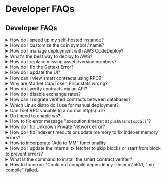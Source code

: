 # Developer FAQs

## Developer FAQs

<details>

<summary>How do I speed up my self-hosted instance?</summary>

BlockScout can be resource intensive. If your instance is running slowly:

* clear the cache - the application cache is cleared on restart by running:\
  `sudo systemctl restart explorer.service`
* increase the memory limit for indexers [https://github.com/poanetwork/blockscout/blob/b48305ece284e00084e2bb47ff1ad501bf24f115/apps/indexer/config/config.exs#L36 8](https://github.com/poanetwork/blockscout/blob/b48305ece284e00084e2bb47ff1ad501bf24f115/apps/indexer/config/config.exs#L36) if indexing is slow.
* increase the number of CPUs if CPU is running at 100% on the web app server
* increase the memory if memory consumption is high on the web app server
* increase the number of CPUs or/and increase the memory on the database server if consumption is high.

Instructions for accessing and upgrading CPUs/memory will differ based on your setup. If you are running BlockScout on AWS, these settings can be accessed through your AWS services portal.

</details>

<details>

<summary>How do I customize the coin symbol / name?</summary>

#### Exchange Rates Coin Name

* Specify coin name for exchange rates fetcher with the `COIN` [ENV variables](../setup/env-variables/)

BlockScout utilizes the `COIN` environment variable which pulls the associated market data from the Coinmarketcap.com API or CoinGecko API to provide pricing data throughout the application.

#### Displayed Coin Symbol

In order to set displayed coin symbol, instance maintainer should set `COIN_NAME` runtime environment variable:

```
export COIN_NAME=
```

For instance, in case of POA instance of Blockscout:

```
export COIN_NAME=POA
```

</details>

<details>

<summary>How do I manage deployment with AWS CodeDeploy?</summary>

1\) Visit CodeDeploy in AWS. You will see a list of your deployments. Select the deployment id to view details `https://console.aws.amazon.com/codesuite/codedeploy/deployments?region=us-east-1`

2\) Deployment status consists of several steps. Once step 2 is complete (application is installed on replacement instances), you manually reroute traffic. Click the `Reroute traffic` button to initiate.

<img src="../.gitbook/assets/reroute_traffic_1.jpeg" alt="Reroute traffic to replacement instance" data-size="original">

3\) Once traffic is rerouted, you’ll be asked to terminate the original instance. Click the **Terminate** button to initiate.

<img src="../.gitbook/assets/code_deploy_2.jpeg" alt="Terminate original instance" data-size="original">

4\) Once complete, use the public DNS address of the Amazon EC2 instance to view in a web browser. (To get the public DNS value, choose your Amazon EC2 instance in the Amazon EC2 console, and look for the value in **Public DNS i**n the **Description** tab).

</details>

<details>

<summary>What's the best way to deploy to AWS?</summary>

Currently the best existing way is through docker compose [https://github.com/blockscout/blockscout/tree/master/docker-compose](https://github.com/blockscout/blockscout/tree/master/docker-compose).

We are currently working on deployment through Kubernetes (K8s) and other methods for easily spinning up an instance on AWS.

</details>

<details>

<summary>How do I replace missing assets/version numbers?</summary>

### Missing Assets

1. Find the public ip of corresponding Blockscout instance in the EC2 -> Instances of AWS Dashboard.
2. Connect to the host via SSH `ssh -i <host.pem> ec2-user@<public_ip>`, where `<host.pem>` is host’s private key file, `<public_ip>` is the public ip of the host, that can be found in the AWS dashboard.
3. Go to assets folder `cd /opt/app/apps/block_scout_web/priv/static`
4. Add missing assets there or to `./images` folder depending on what is missing. Refresh Blockscout instance page. For example, if `favicon.ico` is missing in `./images` folder, just copy it from the root assets folder \`cp favicon.ico ./images/. You should see now the missing assets.

### Missing Version in Footer

The app version number should be in the footer of BlockScout instance

<img src="../.gitbook/assets/footer1.png" alt="" data-size="original">

1. Find the public ip of corresponding Blockscout instance in the EC2 -> Instances of AWS Dashboard
2. Connect to the host via SSH `ssh -i <host.pem> ec2-user@<public_ip>`, where `<host.pem>` is host’s private key file, `<public_ip>` is the public ip of the host, that can be found in the AWS dashboard.
3. Go to layout folder `/opt/app/apps/block_scout_web/lib/block_scout_web/templates/layout`
4. Open `_footer.html.eex` footer template in the favorite text editor. For example `nano ./_footer.html.eex` and fix the line `<% version = version() %>` (it is in the bottom of the file) with the hardcoded new version, for example, `<% version = 'v1.3.3-beta' %>` and save.
5. Restart the Blockscout instance with `sudo systemctl restart explorer.service`

</details>

<details>

<summary>How do I fix the Gettext.Error?</summary>

You may receive this error after making changes to a specific BlockScout application.

`(Gettext.Error) translation with msgid '...<msg_here>...' has a non-empty msgstr`

To update gettext, run the following command **in the app’s folder where the changes were made**.

1. Go to the ./apps/{name\_of\_app} folder where the changes were made.
2. Run `mix gettext.extract —merge`
3. Repeat for other app folders as required.

More information on Gettext is [available here](https://hexdocs.pm/gettext/Mix.Tasks.Gettext.Extract.html).

</details>

<details>

<summary>How do I update the UI?</summary>

See the [Branding configs](../setup/configuration-options/branding-configs.md) page for details related to different UI elements.

For updates like adding elements/links etc you will need to change .eex templates. When changing .eex templates you don't need to rebuild. Run the application in dev mode (MIX\_ENV=dev), and change the template. You'll see changes on-the-fly. When changing js/scss while running the application, you need to run `mix phx.digest` to apply the changes.

</details>

<details>

<summary>How can I view smart contracts using RPC?</summary>

Use the JSON RPC `listcontracts` endpoint. For example, to view verified contracts, use the following query. Pagination is available

```shell
curl -X GET "
https://gnosis.blockscout.com/api?module=contract&action=listcontracts&page=1&offset=50&filter=verified
" -H "accept: application/json"
```

</details>

<details>

<summary>Why are Market Cap/Token Price stats wrong?</summary>

One reason may be related to the CoinGecko API refusing Blockscout requests without an API key.

If impacted, apply this pull request to your instance:

[https://github.com/blockscout/blockscout/pull/5613](https://github.com/blockscout/blockscout/pull/5613)

It implements CoinGecko API key management and alternative CoinMarketCap exchange rates.

</details>

<details>

<summary>How do I verify contracts via an API?</summary>

There are several ways:

* Use the [API v2 endpoints](https://docs.blockscout.com/for-users/verifying-a-smart-contract/blockscout-smart-contract-verification-api)
* Use the [RPC endpoints for verification](https://docs.blockscout.com/for-users/api/rpc-endpoints/contract#verify-a-contract-with-its-source-code-and-contract-creation-information)

</details>

<details>

<summary>How do I disable exchange rates?</summary>

Change the Explorer.ExchangeRates variable from `enabled: true` to `enabled: false`

* config :explorer, Explorer.ExchangeRates, `enabled: false`, store: :ets

[https://github.com/poanetwork/blockscout/blob/7aeecb2a04838cda0289a7fe432db74481cf575a/apps/explorer/config/config.exs#L32](https://github.com/poanetwork/blockscout/blob/7aeecb2a04838cda0289a7fe432db74481cf575a/apps/explorer/config/config.exs#L32)

</details>

<details>

<summary>How can I migrate verified contracts between databases?</summary>

You may want to do this if you are creating a new instance or resyncing a new node.

1. Backup the `smart_contracts` table
2. Restore this table following the resync.

</details>

<details>

<summary>Which Linux distro do I use for manual deployment?</summary>

Ubuntu 18.04 has been configured in Blockscout CI.

</details>

<details>

<summary>Can I set RPC variable to a normal http(s) url?</summary>

Yes you can. The `ethereum_json_rpc_http` variable can be set to any url, it does not need to be a localhost. Client variant env variable should be specified in either case.

</details>

<details>

<summary>Do I need to enable ws?</summary>

No, it is not required. If ws is disabled, leave the `ETHEREUM_JSONRPC_WS_URL` env var empty or unset it.

</details>

<details>

<summary>How to fix error message "execution timeout at <code>pushGasToTopCall</code>"?</summary>

Try increasing time for the `ETHEREUM_JSONRPC_DEBUG_TRACE_TRANSACTION_TIMEOUT` [ENV variable](../setup/env-variables/#indexer-management). The default is 5 sec.

</details>

<details>

<summary>How do I fix Unknown Private Network error?</summary>

In a self-hosted or locally deployed instance, when attempting to do a **write transaction** on a verified contract, the following errors may appear:

**Unauthorized**\
"You connected to Unknown Private Network chain in the wallet, but the current instance of Blockscout is for Unknown Private Network chain"

"No "from" address specified in neither the give options, nor the default options."

#### To **T**roubleshoot:

* Check that you set the correct `CHAIN_ID` env variable
* Check correct variable for `NETWORK_ID`
* Check that Metamask (or other web3 wallets) is connected to correct network.
* [Read more about this issue here](https://github.com/blockscout/blockscout/issues/5803).

</details>

<details>

<summary>How do I fix indexer timeouts or update memory to fix indexer memory errors?</summary>

* More on [indexer timeouts](developer-faqs.md#undefined)
* More on [updating memory consumption](../setup/indexing/how-do-i-update-memory-consumption-to-fix-indexer-memory-errors.md)

</details>

<details>

<summary>How to incorporate "Add to MM" functionality</summary>

Check that you are running the latest version and set the following variables. These can be set at runtime.

```
CHAIN_ID=
NETWORK_PATH=
SUBNETWORK=
COIN_NAME=
JSON_RPC=
```

Gnosis Chain Example:

```
CHAIN_ID=100
NETWORK_PATH=/xdai/mainnet
SUBNETWORK=Gnosis Chain
COIN_NAME=xDai
JSON_RPC=https://rpc.gnosischain.com/
```

</details>

<details>

<summary>How do I update the internal tx fetcher to skip blocks or start from block to prevent errors?</summary>

Set `TRACE_FIRST_BLOCK` and `TRACE_LAST_BLOCK` [env variables](../setup/env-variables/).

</details>

<details>

<summary>What is the command to install the smart contract verifier?</summary>

`cargo install --git` [https://github.com/blockscout/blockscout-rs](https://github.com/blockscout/blockscout-rs) `smart-contract-verifier-http`\
\
[Learn more about the contract verifier](../setup/microservices/smart-contract-verification.md)

</details>

<details>

<summary>How to fix error: "Could not compile dependency :libsecp256k1, "mix compile" failed.</summary>

This error can happen when running `mix local.rebar --force`

Try this command:

`cd deps/libsecp256k1`\
`make`

</details>
